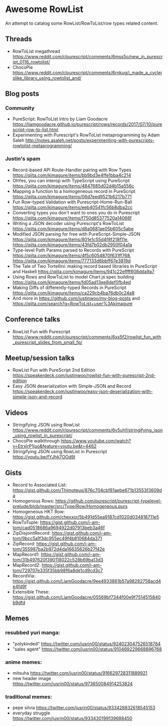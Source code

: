 # Awesome RowList

An attempt to catalog some RowList/RowToList/row types related content.

## Threads

* RowToList megathread https://www.reddit.com/r/purescript/comments/6mss5o/new_in_purescript_0116_rowtolist/
* ChocoPie https://www.reddit.com/r/purescript/comments/6rnkug/i_made_a_cyclejslike_library_using_rowtolist_and/

## Blog posts

### Community

* PureScript: RowToList intro by Liam Goodacre https://liamgoodacre.github.io/purescript/rows/records/2017/07/10/purescript-row-to-list.html
* Experimenting with Purescript's RowToList metaprogramming by Adam Saleh http://notes.asaleh.net/posts/experimenting-with-purescripts-rowtolist-metaprogramming/

### Justin's spam

* Record-based API Route-Handler pairing with Row Types https://qiita.com/kimagure/items/bb9bd3e4ffe1bba4c214
* OhYes, you can interop with TypeScript using PureScript https://qiita.com/kimagure/items/4847685d02d4b15a556c
* Mapping a function to a homogeneous record in PureScript https://qiita.com/kimagure/items/06d7eed9521b6217b771
* Fun Row-typed Validation with Purescript-Home-Run-Ball https://qiita.com/kimagure/items/eeb40541fc56b8dba2cc
* Converting types you don't want to ones you do in Purescript https://qiita.com/kimagure/items/f750d85377520a14066f
* Writing a JSON decoder using Purescript's RowToList https://qiita.com/kimagure/items/d8a0681ae05b605c5abe
* Modified JSON parsing for free with PureScript-Simple-JSON https://qiita.com/kimagure/items/801e1c55d4f8f218f11e, https://qiita.com/kimagure/items/43fd7b02db2950f04a1a
* Type-level Path Params parsed to Records with PureScript https://qiita.com/kimagure/items/4f5c6054870f631ff768, https://qiita.com/kimagure/items/777133d6bbff67e3819d
* The Tale of Two Tortellini: making record based libraries in PureScript and Haskell https://qiita.com/kimagure/items/941c22effff608dda9a7
* Using Rows and RowToList to model Chart.js spec building https://qiita.com/kimagure/items/fd05ad13ee8def0fb4ed
* Making Diffs of differently-typed Records in PureScript https://qiita.com/kimagure/items/ca229cb4ba76db0c24a8
* And more in <https://github.com/justinwoo/my-blog-posts> and <https://qiita.com/search?q=RowToList+user%3Akimagure>

## Conference talks

* RowList Fun with Purescript https://www.reddit.com/r/purescript/comments/6xs5f2/rowlist_fun_with_purescript_slides_from_small_fp/

## Meetup/session talks

* RowList Fun with PureScript 2nd Edition https://speakerdeck.com/justinwoo/rowlist-fun-with-purescript-2nd-edition
* Easy JSON deserialization with Simple-JSON and Record https://speakerdeck.com/justinwoo/easy-json-deserialization-with-simple-json-and-record

## Videos

* Stringifying JSON using RowList https://www.reddit.com/r/purescript/comments/6v5uhf/stringifying_json_using_rowlist_in_purescript/
* ChocoPie walkthrough https://www.youtube.com/watch?v=EtrxjrP1juo&feature=youtu.be&t=4462
* Stringifying JSON using RowList in Purescript https://youtu.be/fYJhk7OOd9I

## Gists

* Record to Associated List: https://gist.github.com/Thimoteus/876c704cbf81aebe671b13553f3609da
* Homogenous Rows: https://github.com/purescript/purescript-typelevel-prelude/blob/master/src/Type/Row/Homogeneous.purs
* Homogeneous HKT Row: https://gist.github.com/chexxor/5b491d55ea9187cd1020d034818711e5
* RowToTuple: https://gist.github.com/i-am-tom/cad0518686a9694922d07913beb3a46f
* ZipDisjointRecord: https://gist.github.com/i-am-tom/9bcc5a1f3dc955ec49f4b810684da371
* ZipRecord: https://gist.github.com/i-am-tom/355987ba2b972d4da16635626b27f42e
* MapRecord1: https://gist.github.com/i-am-tom/31b497620f390118022c528b69ba13d3
* MapRecord2: https://gist.github.com/i-am-tom/729707e335f35bb98f6a8de1cd9cd3c7
* RecordVia: https://gist.github.com/LiamGoodacre/9ee4933861b57a98282758acd4e4fd9f
* Extensible These: https://gist.github.com/LiamGoodacre/05569bf7344f00e9f7514515840b9dfd

## Memes

### resubbed yuri manga:
* "polykinded" https://twitter.com/jusrin00/status/924023047526518784
* "sales agent" https://twitter.com/jusrin00/status/910469229668896768

### anime memes:
* mitsuha https://twitter.com/jusrin00/status/916629728311889921
* new header image https://twitter.com/jusrin00/status/973650084914253824

### traditional memes:
* pepe silvia https://twitter.com/jusrin00/status/933428832618545153
* everyday struggle https://twitter.com/jusrin00/status/933430199139688450
